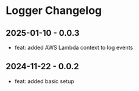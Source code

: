# Logger Changelog

## 2025-01-10 - 0.0.3

- feat: added AWS Lambda context to log events

## 2024-11-22 - 0.0.2

- feat: added basic setup
